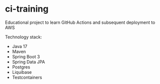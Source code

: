 # ci-training
Educational project to learn GitHub Actions and subsequent deployment to AWS

Technology stack:
* Java 17
* Maven
* Spring Boot 3
* Spring Data JPA
* Postgres
* Liquibase
* Testcontainers
